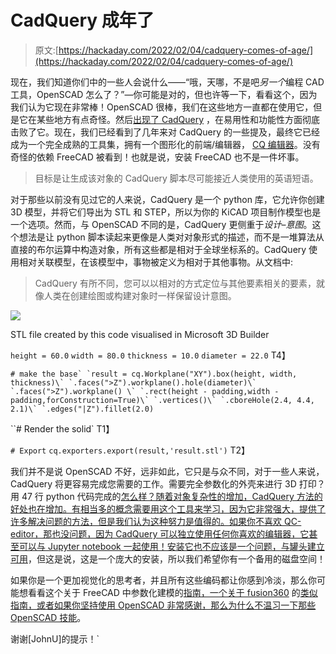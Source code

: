 # CadQuery 成年了

> 原文:[https://hackaday.com/2022/02/04/cadquery-comes-of-age/](https://hackaday.com/2022/02/04/cadquery-comes-of-age/)

现在，我们知道你们中的一些人会说什么——“哦，天哪，不是吧*另一个*编程 CAD 工具，OpenSCAD 怎么了？”—你可能是对的，但也许等一下，看看这个，因为我们认为它现在非常棒！OpenSCAD 很棒，我们在这些地方一直都在使用它，但是它在某些地方有点奇怪。然后[出现了 CadQuery](https://cadquery.readthedocs.io/en/latest/intro.html) ，在易用性和功能性方面彻底击败了它。现在，我们已经看到了几年来对 CadQuery 的一些提及，最终它已经成为一个完全成熟的工具集，拥有一个图形化的前端/编辑器， [CQ 编辑器](https://github.com/CadQuery/CQ-editor)。没有奇怪的依赖 FreeCAD 被看到！也就是说，安装 FreeCAD 也不是一件坏事。

> 目标是让生成该对象的 CadQuery 脚本尽可能接近人类使用的英语短语。

对于那些以前没有见过它的人来说，CadQuery 是一个 python 库，它允许你创建 3D 模型，并将它们导出为 STL 和 STEP，所以为你的 KiCAD 项目制作模型也是一个选项。然而，与 OpenSCAD 不同的是，CadQuery 更侧重于*设计*–*意图*。这个想法是让 python 脚本读起来更像是人类对对象形式的描述，而不是一堆算法从直接的布尔运算中构造对象，所有这些都是相对于全球坐标系的。CadQuery 使用相对关联模型，在该模型中，事物被定义为相对于其他事物。从文档中:

> CadQuery 有所不同，您可以以相对的方式定位与其他要素相关的要素，就像人类在创建绘图或构建对象时一样保留设计意图。

[![](../Images/e17d560748feeb5721a83a45281b5a0a.png)](https://hackaday.com/wp-content/uploads/2022/02/Snap-2022-02-04-at-17.03.49.png)

STL file created by this code visualised in Microsoft 3D Builder

`height = 60.0`
`width = 80.0`
`thickness = 10.0`
`diameter = 22.0`
T4】

``# make the base`
`result = cq.Workplane("XY").box(height, width, thickness)\`
`.faces(">Z").workplane().hole(diameter)\`
`.faces(">Z").workplane() \`
`.rect(height - padding,width - padding,forConstruction=True)\`
`.vertices()\`
`.cboreHole(2.4, 4.4, 2.1)\`
`.edges("|Z").fillet(2.0)``

 ``# Render the solid`
T1】

`# Export`
`cq.exporters.export(result,'result.stl')`
T2】

我们并不是说 OpenSCAD 不好，远非如此，它只是与众不同，对于一些人来说，CadQuery 将更容易完成您需要的工作。需要完全参数化的外壳来进行 3D 打印？用 47 行 python 代码完成的[怎么样？随着对象复杂性的增加，CadQuery 方法的好处也在增加。有相当多的概念需要用这个工具来学习，因为它非常强大，提供了许多解决问题的方法，但是我们认为这种努力是值得的。如果你不喜欢 QC-editor，那也没问题，因为 CadQuery 可以独立使用任何你喜欢的编辑器，它甚至可以与 Jupyter notebook 一起使用！安装它也不应该是一个问题，与](https://cadquery.readthedocs.io/en/latest/examples.html#a-parametric-enclosure)[罐头建立可用](https://github.com/CadQuery/CQ-editor)，但这是说，这是一个庞大的安装，所以我们希望你有一个备用的磁盘空间！

如果你是一个更加视觉化的思考者，并且所有这些编码都让你感到冷淡，那么你可能想看看这个关于 FreeCAD 中参数化建模的[指南，一个关于 fusion360](https://hackaday.com/2020/10/09/freecad-parametrics-made-simple/) 的[类似指南，或者如果你坚持使用 OpenSCAD 非常感谢，那么为什么不](https://hackaday.com/2016/02/02/making-parametric-models-in-fusion-360/)[温习一下那些 OpenSCAD 技能](https://hackaday.com/2021/04/17/guide-to-mastering-openscad-costs-roughly-the-same-as-openscad/)。

谢谢[JohnU]的提示！`